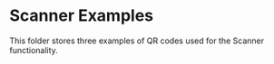 # Scanner Examples

This folder stores three examples of QR codes used for the Scanner functionality.

